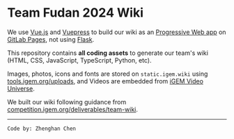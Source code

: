 # Team Fudan 2024 Wiki

We use [Vue.js](https://vuejs.org/) and [Vuepress](https://vuepress.vuejs.org/) to build our wiki as an [Progressive Web app](https://developer.mozilla.org/en-US/docs/Web/Progressive_web_apps) on [GitLab Pages](https://docs.gitlab.com/ee/user/project/pages/), not using [Flask](https://palletsprojects.com/p/flask/).

This repository contains **all coding assets** to generate our team's wiki (HTML, CSS, JavaScript, TypeScript, Python, etc).

Images, photos, icons and fonts are stored on `static.igem.wiki` using [tools.igem.org/uploads](https://tools.igem.org/uploads), and Videos are embedded from [iGEM Video Universe](https://video.igem.org).

We built our wiki following guidance from [competition.igem.org/deliverables/team-wiki](https://competition.igem.org/deliverables/team-wiki).

----
`Code by: Zhenghan Chen`